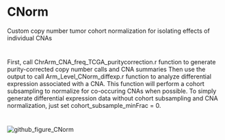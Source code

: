 # CNorm
Custom copy number tumor cohort normalization for isolating effects of individual CNAs
#
First, call ChrArm_CNA_freq_TCGA_puritycorrection.r function to generate purity-corrected copy number calls and CNA summaries
Then use the output to call Arm_Level_CNorm_diffexp.r function to analyze differential expression associated with a CNA.
This function will perform a cohort subsampling to normalize for co-occuring CNAs when possible. 
To simply generate differential expression data without cohort subsampling and CNA normalization, just set cohort_subsample_minFrac = 0.
#
![github_figure_CNorm](https://user-images.githubusercontent.com/90458376/132859486-4df16b17-62ab-44ec-a572-65b4dc78b804.png)
